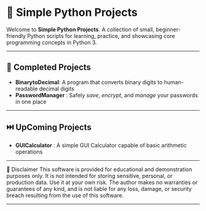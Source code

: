 # 🐍 **Simple Python Projects**

Welcome to **Simple Python Projects**. A collection of small, beginner-friendly Python scripts for learning, practice, and showcasing core programming concepts in Python 3.

---

## 📂 Completed Projects

 - **BinarytoDecimal**: A program that converts binary digits to human-readable decimal digits
 -  **PasswordManager** : Safely *save*, *encrypt*, and *manage* your passwords in one place
---

## ⏭️ UpComing Projects

 - **GUICalculator** : A simple GUI Calculator capable of basic arithmetic operations

---

📜 Disclaimer
This software is provided for educational and demonstration purposes only.
It is not intended for storing sensitive, personal, or production data.
Use it at your own risk. The author makes no warranties or guarantees of any kind, and is not liable for any loss, damage, or security breach resulting from the use of this software.

---
